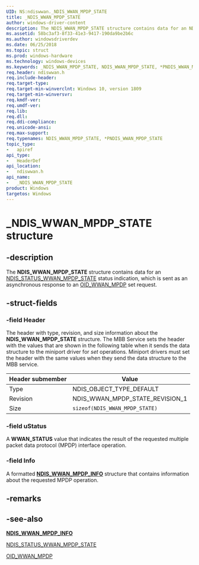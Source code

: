 ```yaml
---
UID: NS:ndiswwan._NDIS_WWAN_MPDP_STATE
title: _NDIS_WWAN_MPDP_STATE
author: windows-driver-content
description: The NDIS_WWAN_MPDP_STATE structure contains data for an NDIS_STATUS_WWAN_MPDP_STATE status indication, which is sent as an asynchronous response to an OID_WWAN_MPDP set request.
ms.assetid: 58bc3af3-8f33-41e3-9417-190da9be2b6c
ms.author: windowsdriverdev
ms.date: 06/25/2018
ms.topic: struct
ms.prod: windows-hardware
ms.technology: windows-devices
ms.keywords: _NDIS_WWAN_MPDP_STATE, NDIS_WWAN_MPDP_STATE, *PNDIS_WWAN_MPDP_STATE, 
req.header: ndiswwan.h
req.include-header:
req.target-type:
req.target-min-winverclnt: Windows 10, version 1809
req.target-min-winversvr:
req.kmdf-ver:
req.umdf-ver:
req.lib:
req.dll:
req.ddi-compliance:
req.unicode-ansi:
req.max-support:
req.typenames: NDIS_WWAN_MPDP_STATE, *PNDIS_WWAN_MPDP_STATE
topic_type: 
-	apiref
api_type: 
-	HeaderDef
api_location: 
-	ndiswwan.h
api_name: 
-	_NDIS_WWAN_MPDP_STATE
product: Windows
targetos: Windows
---
```


# _NDIS_WWAN_MPDP_STATE structure

## -description

The **NDIS_WWAN_MPDP_STATE** structure contains data for an [NDIS_STATUS_WWAN_MPDP_STATE](https://docs.microsoft.com/en-us/windows-hardware/drivers/network/ndis-status-wwan-mpdp-state) status indication, which is sent as an asynchronous response to an [OID_WWAN_MPDP](https://docs.microsoft.com/en-us/windows-hardware/drivers/network/oid-wwan-mpdp) set request.

## -struct-fields

### -field Header
 
The header with type, revision, and size information about the **NDIS_WWAN_MPDP_STATE** structure. The MBB Service sets the header with the values that are shown in the following table when it sends the data structure to the miniport driver for *set* operations. Miniport drivers must set the header with the same values when they send the data structure to the MBB service.

| Header submember | Value |
| --- | --- |
| Type | NDIS_OBJECT_TYPE_DEFAULT |
| Revision | NDIS_WWAN_MPDP_STATE_REVISION_1 |
| Size | `sizeof(NDIS_WWAN_MPDP_STATE)` | 

### -field uStatus

A **WWAN_STATUS** value that indicates the result of the requested multiple packet data protocol (MPDP) interface operation.
 
### -field Info
 
A formatted [**NDIS_WWAN_MPDP_INFO**](ns-ndiswwan-_ndis_wwan_mpdp_info.md) structure that contains information about the requested MPDP operation.

## -remarks

## -see-also

[**NDIS_WWAN_MPDP_INFO**](ns-ndiswwan-_ndis_wwan_mpdp_info.md)

[NDIS_STATUS_WWAN_MPDP_STATE](https://docs.microsoft.com/en-us/windows-hardware/drivers/network/ndis-status-wwan-mpdp-state)

[OID_WWAN_MPDP](https://docs.microsoft.com/en-us/windows-hardware/drivers/network/oid-wwan-mpdp)